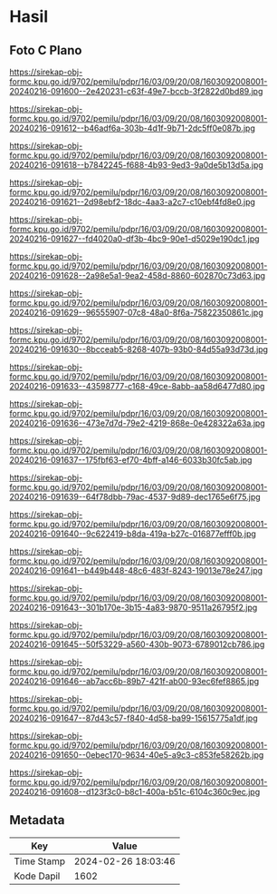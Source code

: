 # Hasil

## Foto C Plano

https://sirekap-obj-formc.kpu.go.id/9702/pemilu/pdpr/16/03/09/20/08/1603092008001-20240216-091600--2e420231-c63f-49e7-bccb-3f2822d0bd89.jpg

https://sirekap-obj-formc.kpu.go.id/9702/pemilu/pdpr/16/03/09/20/08/1603092008001-20240216-091612--b46adf6a-303b-4d1f-9b71-2dc5ff0e087b.jpg

https://sirekap-obj-formc.kpu.go.id/9702/pemilu/pdpr/16/03/09/20/08/1603092008001-20240216-091618--b7842245-f688-4b93-9ed3-9a0de5b13d5a.jpg

https://sirekap-obj-formc.kpu.go.id/9702/pemilu/pdpr/16/03/09/20/08/1603092008001-20240216-091621--2d98ebf2-18dc-4aa3-a2c7-c10ebf4fd8e0.jpg

https://sirekap-obj-formc.kpu.go.id/9702/pemilu/pdpr/16/03/09/20/08/1603092008001-20240216-091627--fd4020a0-df3b-4bc9-90e1-d5029e190dc1.jpg

https://sirekap-obj-formc.kpu.go.id/9702/pemilu/pdpr/16/03/09/20/08/1603092008001-20240216-091628--2a98e5a1-9ea2-458d-8860-602870c73d63.jpg

https://sirekap-obj-formc.kpu.go.id/9702/pemilu/pdpr/16/03/09/20/08/1603092008001-20240216-091629--96555907-07c8-48a0-8f6a-75822350861c.jpg

https://sirekap-obj-formc.kpu.go.id/9702/pemilu/pdpr/16/03/09/20/08/1603092008001-20240216-091630--8bcceab5-8268-407b-93b0-84d55a93d73d.jpg

https://sirekap-obj-formc.kpu.go.id/9702/pemilu/pdpr/16/03/09/20/08/1603092008001-20240216-091633--43598777-c168-49ce-8abb-aa58d6477d80.jpg

https://sirekap-obj-formc.kpu.go.id/9702/pemilu/pdpr/16/03/09/20/08/1603092008001-20240216-091636--473e7d7d-79e2-4219-868e-0e428322a63a.jpg

https://sirekap-obj-formc.kpu.go.id/9702/pemilu/pdpr/16/03/09/20/08/1603092008001-20240216-091637--175fbf63-ef70-4bff-a146-6033b30fc5ab.jpg

https://sirekap-obj-formc.kpu.go.id/9702/pemilu/pdpr/16/03/09/20/08/1603092008001-20240216-091639--64f78dbb-79ac-4537-9d89-dec1765e6f75.jpg

https://sirekap-obj-formc.kpu.go.id/9702/pemilu/pdpr/16/03/09/20/08/1603092008001-20240216-091640--9c622419-b8da-419a-b27c-016877efff0b.jpg

https://sirekap-obj-formc.kpu.go.id/9702/pemilu/pdpr/16/03/09/20/08/1603092008001-20240216-091641--b449b448-48c6-483f-8243-19013e78e247.jpg

https://sirekap-obj-formc.kpu.go.id/9702/pemilu/pdpr/16/03/09/20/08/1603092008001-20240216-091643--301b170e-3b15-4a83-9870-9511a26795f2.jpg

https://sirekap-obj-formc.kpu.go.id/9702/pemilu/pdpr/16/03/09/20/08/1603092008001-20240216-091645--50f53229-a560-430b-9073-6789012cb786.jpg

https://sirekap-obj-formc.kpu.go.id/9702/pemilu/pdpr/16/03/09/20/08/1603092008001-20240216-091646--ab7acc6b-89b7-421f-ab00-93ec6fef8865.jpg

https://sirekap-obj-formc.kpu.go.id/9702/pemilu/pdpr/16/03/09/20/08/1603092008001-20240216-091647--87d43c57-f840-4d58-ba99-15615775a1df.jpg

https://sirekap-obj-formc.kpu.go.id/9702/pemilu/pdpr/16/03/09/20/08/1603092008001-20240216-091650--0ebec170-9634-40e5-a9c3-c853fe58262b.jpg

https://sirekap-obj-formc.kpu.go.id/9702/pemilu/pdpr/16/03/09/20/08/1603092008001-20240216-091608--d123f3c0-b8c1-400a-b51c-6104c360c9ec.jpg


## Metadata

| Key        | Value               |
| ---------- | ------------------- |
| Time Stamp | 2024-02-26 18:03:46 |
| Kode Dapil | 1602                |



